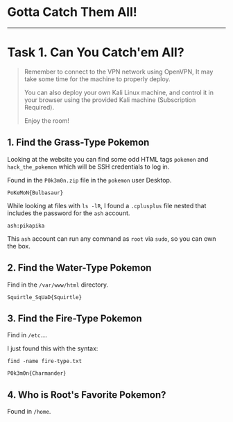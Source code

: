 # Gotta Catch Them All!



----------------------------------

# Task 1. Can You Catch'em All? 

> Remember to connect to the VPN network using OpenVPN, It may take some time for the machine to properly deploy.
> 
> You can also deploy your own Kali Linux machine, and control it in your browser using the provided Kali machine (Subscription Required).
> 
> Enjoy the room!



## 1. Find the Grass-Type Pokemon


Looking at the website you can find some odd HTML tags `pokemon` and `hack_the_pokemon` which
will be SSH credentials to log in.

Found in the `P0k3m0n.zip` file in the `pokemon` user Desktop.

```
PoKeMoN{Bulbasaur}
```

While looking at files with `ls -lR`, I found a `.cplusplus` file nested that includes the password for the `ash` account.

```
ash:pikapika
```

This `ash` account can run any command as `root` via `sudo`, so you can own the box.

## 2. Find the Water-Type Pokemon

Find in the `/var/www/html` directory.

```
Squirtle_SqUaD{Squirtle}
```

## 3. Find the Fire-Type Pokemon

Find in `/etc`....

I just found this with the syntax:

```
find -name fire-type.txt
```

```
P0k3m0n{Charmander}
```

## 4. Who is Root's Favorite Pokemon?

Found in `/home`.

